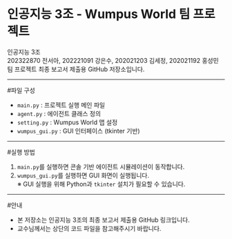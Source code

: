 # 인공지능 3조 - Wumpus World 팀 프로젝트

인공지능 3조  
202322870 전서아, 202221091 강은수, 202021203 김세정, 202021192 홍성민  
팀 프로젝트 최종 보고서 제출용 GitHub 저장소입니다.

---

#파일 구성

- `main.py` : 프로젝트 실행 메인 파일
- `agent.py` : 에이전트 클래스 정의
- `setting.py` : Wumpus World 맵 설정
- `wumpus_gui.py` : GUI 인터페이스 (tkinter 기반)

---

#실행 방법

1. `main.py`를 실행하면 콘솔 기반 에이전트 시뮬레이션이 동작합니다.
2. `wumpus_gui.py`를 실행하면 GUI 화면이 실행됩니다.  
   ※ GUI 실행을 위해 Python과 `tkinter` 설치가 필요할 수 있습니다.

---

#안내

- 본 저장소는 인공지능 3조의 최종 보고서 제출용 GitHub 링크입니다.
- 교수님께서는 상단의 코드 파일을 참고해주시기 바랍니다.
